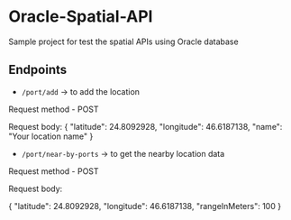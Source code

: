 # Oracle-Spatial-API
Sample project for test the spatial APIs using Oracle database



## Endpoints

- `/port/add` -> to add the location 

Request method - POST 

Request body: 
{
    "latitude": 24.8092928,
    "longitude": 46.6187138,
    "name": "Your location name"
}



- `/port/near-by-ports` -> to get the nearby location data 


Request method - POST

Request body: 

{
    "latitude": 24.8092928,
    "longitude": 46.6187138,
    "rangeInMeters": 100
}


